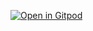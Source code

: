 [![Open in Gitpod](https://gitpod.io/button/open-in-gitpod.svg)](https://gitpod.io/#https://github.com/tele-studio/tele-make/tree/saas-1.0/)
